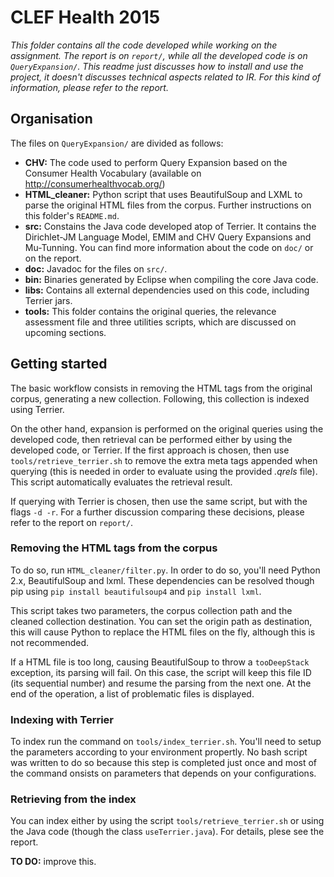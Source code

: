 # CLEF Health 2015

*This folder contains all the code developed while working on the assignment. The report is on ```report/```, while all the developed code is on  ```QueryExpansion/```. This readme just discusses how to install and use the project, it doesn't discusses technical aspects related to IR. For this kind of information, please refer to the report.*

## Organisation

The files on ```QueryExpansion/``` are divided as follows:

* **CHV:** The code used to perform Query Expansion based on the Consumer Health Vocabulary (available on http://consumerhealthvocab.org/)
* **HTML_cleaner:** Python script that uses BeautifulSoup and LXML to parse the original HTML files from the corpus. Further instructions on this folder's ```README.md```.
* **src:** Constains the Java code developed atop of Terrier. It contains the Dirichlet-JM Language Model, EMIM and CHV Query Expansions and Mu-Tunning. You can find more information about the code on ```doc/``` or on the report.
* **doc:** Javadoc for the files on ```src/```.
* **bin:** Binaries generated by Eclipse when compiling the core Java code.
* **libs:** Contains all external dependencies used on this code, including Terrier jars.
* **tools:** This folder contains the original queries, the relevance assessment file and three utilities scripts, which are discussed on upcoming sections.

## Getting started

The basic workflow consists in removing the HTML tags from the original corpus, generating a new collection. Following, this collection is indexed using Terrier.

On the other hand, expansion is performed on the original queries using the developed code, then retrieval can be performed either by using the developed code, or Terrier. If the first approach is chosen, then use ```tools/retrieve_terrier.sh``` to remove the extra meta tags appended when querying (this is needed in order to evaluate using the provided *.qrels* file). This script automatically evaluates the retrieval result.

If querying with Terrier is chosen, then use the same script, but with the flags ```-d -r```. For a further discussion comparing these decisions, please refer to the report on ```report/```.

### Removing the HTML tags from the corpus

To do so, run ```HTML_cleaner/filter.py```. In order to do so, you'll need Python 2.x, BeautifulSoup and lxml. These dependencies can be resolved though pip using ```pip install beautifulsoup4``` and ```pip install lxml```.

This script takes two parameters, the corpus collection path and the cleaned collection destination. You can set the origin path as destination, this will cause Python to replace the HTML files on the fly, although this is not recommended.

If a HTML file is too long, causing BeautifulSoup to throw a ```tooDeepStack``` exception, its parsing will fail. On this case, the script will keep this file ID (its sequential number) and resume the parsing from the next one. At the end of the operation, a list of problematic files is displayed.

### Indexing with Terrier

To index run the command on ```tools/index_terrier.sh```. You'll need to setup the parameters according to your environment propertly. No bash script was written to do so because this step is completed just once and most of the command onsists on parameters that depends on your configurations.

### Retrieving from the index

You can index either by using the script ```tools/retrieve_terrier.sh``` or using the Java code (though the class ```useTerrier.java```). For details, plese see the report.

**TO DO:** improve this.
